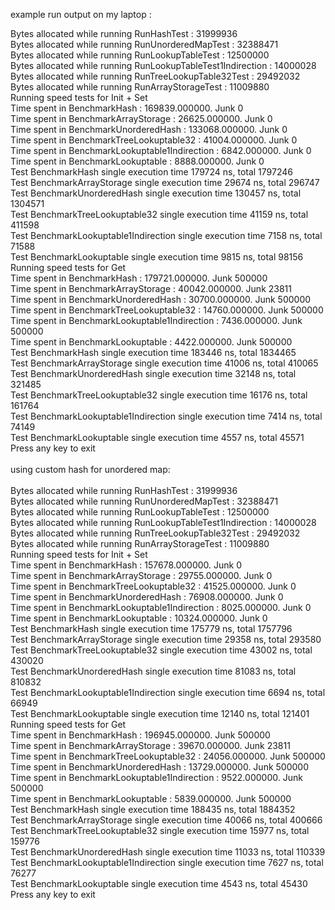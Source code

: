 example run output on my laptop :

Bytes allocated while running RunHashTest : 31999936<br>
Bytes allocated while running RunUnorderedMapTest : 32388471<br>
Bytes allocated while running RunLookupTableTest : 12500000<br>
Bytes allocated while running RunLookupTableTest1Indirection : 14000028<br>
Bytes allocated while running RunTreeLookupTable32Test : 29492032<br>
Bytes allocated while running RunArrayStorageTest : 11009880<br>
Running speed tests for Init + Set<br>
Time spent in                     BenchmarkHash : 169839.000000. Junk 0<br>
Time spent in             BenchmarkArrayStorage : 26625.000000. Junk 0<br>
Time spent in            BenchmarkUnorderedHash : 133068.000000. Junk 0<br>
Time spent in        BenchmarkTreeLookuptable32 : 41004.000000. Junk 0<br>
Time spent in  BenchmarkLookuptable1Indirection : 6842.000000. Junk 0<br>
Time spent in              BenchmarkLookuptable : 8888.000000. Junk 0<br>
Test                     BenchmarkHash single execution time 179724 ns, total 1797246<br>
Test             BenchmarkArrayStorage single execution time 29674 ns, total 296747<br>
Test            BenchmarkUnorderedHash single execution time 130457 ns, total 1304571<br>
Test        BenchmarkTreeLookuptable32 single execution time 41159 ns, total 411598<br>
Test  BenchmarkLookuptable1Indirection single execution time 7158 ns, total 71588<br>
Test              BenchmarkLookuptable single execution time 9815 ns, total 98156<br>
Running speed tests for Get<br>
Time spent in                     BenchmarkHash : 179721.000000. Junk 500000<br>
Time spent in             BenchmarkArrayStorage : 40042.000000. Junk 23811<br>
Time spent in            BenchmarkUnorderedHash : 30700.000000. Junk 500000<br>
Time spent in        BenchmarkTreeLookuptable32 : 14760.000000. Junk 500000<br>
Time spent in  BenchmarkLookuptable1Indirection : 7436.000000. Junk 500000<br>
Time spent in              BenchmarkLookuptable : 4422.000000. Junk 500000<br>
Test                     BenchmarkHash single execution time 183446 ns, total 1834465<br>
Test             BenchmarkArrayStorage single execution time 41006 ns, total 410065<br>
Test            BenchmarkUnorderedHash single execution time 32148 ns, total 321485<br>
Test        BenchmarkTreeLookuptable32 single execution time 16176 ns, total 161764<br>
Test  BenchmarkLookuptable1Indirection single execution time 7414 ns, total 74149<br>
Test              BenchmarkLookuptable single execution time 4557 ns, total 45571<br>
Press any key to exit<br>
<br>
using custom hash for unordered map:<br>
<br>
Bytes allocated while running RunHashTest : 31999936<br>
Bytes allocated while running RunUnorderedMapTest : 32388471<br>
Bytes allocated while running RunLookupTableTest : 12500000<br>
Bytes allocated while running RunLookupTableTest1Indirection : 14000028<br>
Bytes allocated while running RunTreeLookupTable32Test : 29492032<br>
Bytes allocated while running RunArrayStorageTest : 11009880<br>
Running speed tests for Init + Set<br>
Time spent in                     BenchmarkHash : 157678.000000. Junk 0<br>
Time spent in             BenchmarkArrayStorage : 29755.000000. Junk 0<br>
Time spent in        BenchmarkTreeLookuptable32 : 41525.000000. Junk 0<br>
Time spent in            BenchmarkUnorderedHash : 76908.000000. Junk 0<br>
Time spent in  BenchmarkLookuptable1Indirection : 8025.000000. Junk 0<br>
Time spent in              BenchmarkLookuptable : 10324.000000. Junk 0<br>
Test                     BenchmarkHash single execution time 175779 ns, total 1757796<br>
Test             BenchmarkArrayStorage single execution time 29358 ns, total 293580<br>
Test        BenchmarkTreeLookuptable32 single execution time 43002 ns, total 430020<br>
Test            BenchmarkUnorderedHash single execution time 81083 ns, total 810832<br>
Test  BenchmarkLookuptable1Indirection single execution time 6694 ns, total 66949<br>
Test              BenchmarkLookuptable single execution time 12140 ns, total 121401<br>
Running speed tests for Get<br>
Time spent in                     BenchmarkHash : 196945.000000. Junk 500000<br>
Time spent in             BenchmarkArrayStorage : 39670.000000. Junk 23811<br>
Time spent in        BenchmarkTreeLookuptable32 : 24056.000000. Junk 500000<br>
Time spent in            BenchmarkUnorderedHash : 13729.000000. Junk 500000<br>
Time spent in  BenchmarkLookuptable1Indirection : 9522.000000. Junk 500000<br>
Time spent in              BenchmarkLookuptable : 5839.000000. Junk 500000<br>
Test                     BenchmarkHash single execution time 188435 ns, total 1884352<br>
Test             BenchmarkArrayStorage single execution time 40066 ns, total 400666<br>
Test        BenchmarkTreeLookuptable32 single execution time 15977 ns, total 159776<br>
Test            BenchmarkUnorderedHash single execution time 11033 ns, total 110339<br>
Test  BenchmarkLookuptable1Indirection single execution time 7627 ns, total 76277<br>
Test              BenchmarkLookuptable single execution time 4543 ns, total 45430<br>
Press any key to exit<br>
